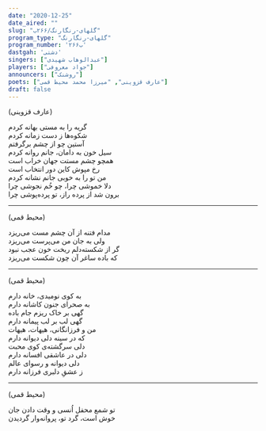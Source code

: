 ```yaml
---
date: "2020-12-25"
date_aired: ""
slug: "گلهای-رنگارنگ/۲۶۶ب"
program_type: "گلهای-رنگارنگ"
program_number: '۲۶۶ب'
dastgah: 'دشتی'
singers: ["عبدالوهاب شهیدی"]
players: ["جواد معروفی"]
announcers: ["روشنک"]
poets: ["عارف قزوینی", "میرزا محمد محیط قمی"]
draft: false
---
```


(عارف قزوینی)  

گریه را به مستی بهانه کردم  
شکوه‌ها ز دست زمانه کردم  
آستین چو از چشم برگرفتم  
سیل خون به دامان، جانم روانه کردم  
همچو چشم مستت جهان خراب است  
رخ مپوش کاین دور انتخاب است  
من تو را به خوبی جانم نشانه کردم  
دلا خموشی چرا، چو خُم نجوشی چرا  
برون شد از پرده راز، تو پرده‌پوشی چرا  

---  

(محیط قمی)  

مدام فتنه از آن چشم مست می‌ریزد  
ولی به جان من می‌پرست می‌ریزد  
گر از شکسته‌دلم ریخت خون عجب نبود  
که باده ساغر آن چون شکست می‌ریزد  

---  

(محیط قمی)  

به کوی نومیدی، خانه دارم  
به صحرای جنون کاشانه دارم  
گهی بر خاک ریزم جام باده  
گهی لب بر لب پیمانه دارم  
من و فرزانگانی، هیهات، هیهات  
که در سینه دلی دیوانه دارم  
دلی سرگشته‌ی کوی محبت  
دلی در عاشقی افسانه دارم  
دلی دیوانه و رسوای عالم  
ز عشقِ دلبری فرزانه دارم  

---  

(محیط قمی)  

تو شمع محفل اُنسی و وقت دادن جان  
خوش است، گرد تو، پروانه‌وار گردیدن  
